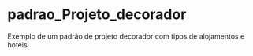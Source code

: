 # padrao_Projeto_decorador
 Exemplo de um padrão de projeto decorador com tipos de alojamentos e hoteis
